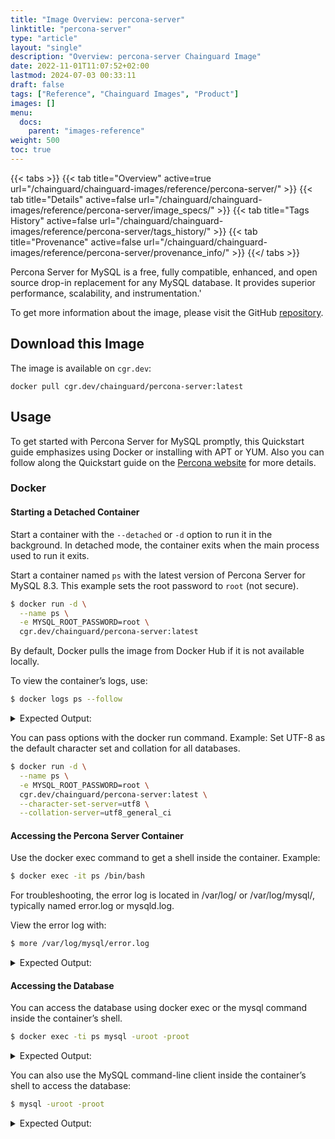 ```yaml
---
title: "Image Overview: percona-server"
linktitle: "percona-server"
type: "article"
layout: "single"
description: "Overview: percona-server Chainguard Image"
date: 2022-11-01T11:07:52+02:00
lastmod: 2024-07-03 00:33:11
draft: false
tags: ["Reference", "Chainguard Images", "Product"]
images: []
menu: 
  docs: 
    parent: "images-reference"
weight: 500
toc: true
---
```


{{< tabs >}}
{{< tab title="Overview" active=true url="/chainguard/chainguard-images/reference/percona-server/" >}}
{{< tab title="Details" active=false url="/chainguard/chainguard-images/reference/percona-server/image_specs/" >}}
{{< tab title="Tags History" active=false url="/chainguard/chainguard-images/reference/percona-server/tags_history/" >}}
{{< tab title="Provenance" active=false url="/chainguard/chainguard-images/reference/percona-server/provenance_info/" >}}
{{</ tabs >}}



<!--overview:start-->
Percona Server for MySQL is a free, fully compatible, enhanced, and open source drop-in replacement for any MySQL database. It provides superior performance, scalability, and instrumentation.'

To get more information about the image, please visit the GitHub [repository](https://github.com/percona/percona-server).

<!--overview:end-->

## Download this Image

The image is available on `cgr.dev`:

```
docker pull cgr.dev/chainguard/percona-server:latest
```


<!--body:start-->
## Usage

To get started with Percona Server for MySQL promptly, this Quickstart guide emphasizes using Docker or installing with APT or YUM. Also you can follow along the Quickstart guide on the [Percona website](https://docs.percona.com/percona-server/innovation-release/quickstart-overview.html) for more details.

### Docker

#### Starting a Detached Container

Start a container with the `--detached` or `-d` option to run it in the background. In detached mode, the container exits when the main process used to run it exits.

Start a container named `ps` with the latest version of Percona Server for MySQL 8.3. This example sets the root password to `root` (not secure).

```bash
$ docker run -d \
  --name ps \
  -e MYSQL_ROOT_PASSWORD=root \
  cgr.dev/chainguard/percona-server:latest
```

By default, Docker pulls the image from Docker Hub if it is not available locally.

To view the container’s logs, use:

```bash
$ docker logs ps --follow
```

<details>

<summary>Expected Output:</summary>

```bash
You can access the server when you see the "ready for connections" message in the log.
```
</details>

You can pass options with the docker run command. Example: Set UTF-8 as the default character set and collation for all databases.

```bash
$ docker run -d \
  --name ps \
  -e MYSQL_ROOT_PASSWORD=root \
  cgr.dev/chainguard/percona-server:latest \
  --character-set-server=utf8 \
  --collation-server=utf8_general_ci
```

#### Accessing the Percona Server Container

Use the docker exec command to get a shell inside the container. Example:

```bash
$ docker exec -it ps /bin/bash
```

For troubleshooting, the error log is located in /var/log/ or /var/log/mysql/, typically named error.log or mysqld.log.

View the error log with:

```bash
$ more /var/log/mysql/error.log
```

<details>

<summary>Expected Output:</summary>

```bash
...
2017-08-29T04:20:22.190474Z 0 [Warning] 'NO_ZERO_DATE', 'NO_ZERO_IN_DATE' and 'ERROR_FOR_DIVISION_BY_ZERO' sql modes should be used with strict mode. They will be merged with strict mode in a future release.
2017-08-29T04:20:22.190520Z 0 [Warning] 'NO_AUTO_CREATE_USER' sql mode was not set.
...
```

</details>

#### Accessing the Database
You can access the database using docker exec or the mysql command inside the container’s shell.

```bash
$ docker exec -ti ps mysql -uroot -proot
```

<details>

<summary>Expected Output:</summary>

```bash
mysql: [Warning] Using a password on the command line interface can be insecure.
Welcome to the MySQL monitor.  Commands end with ; or \g.
Your MySQL connection id is 9
...
```

</details>

You can also use the MySQL command-line client inside the container’s shell to access the database:

```bash
$ mysql -uroot -proot
```

<details>

<summary>Expected Output:</summary>

```bash
mysql: [Warning] Using a password on the command line interface can be insecure.
Welcome to the MySQL monitor.  Commands end with ; or \g.
Your MySQL connection id is 8
Server version: 8.3.0-1 Percona Server (GPL), Release 21, Revision c59f87d2854

Copyright (c) 2009-2022 Percona LLC and/or its affiliates
Copyright (c) 2000, 2022, Oracle and/or its affiliates.

Oracle is a registered trademark of Oracle Corporation and/or its
affiliates. Other names may be trademarks of their respective
owners.

Type 'help;' or '\h' for help. Type '\c' to clear the current input statement.
```

</details>


<!--body:end-->

